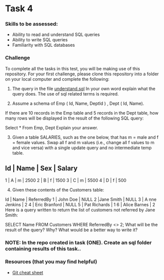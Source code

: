 
# Task 4

### Skills to be assessed:

- Ability to read and understand SQL queries
- Ability to write SQL queries
- Familiarity with SQL databases


### Challenge
To complete all the tasks in this test, you will be making use of this repository. For your first challenge, please clone this repository into a folder on your local computer and complete the following:



1. The query in the file [understand.sql](/Task%401/understand.sql) In your own word explain what the query does. The use of sql related terms is required.

2. Assume a schema of Emp ( Id, Name, DeptId ) , Dept ( Id, Name).

If there are 10 records in the Emp table and 5 records in the Dept table, how many rows will be displayed in the result of the following SQL query:

Select * From Emp, Dept
Explain your answer.

3. Given a table SALARIES, such as the one below, that has m = male and f = female values. Swap all f and m values (i.e., change all f values to m and vice versa) with a single update query and no intermediate temp table.

Id  | Name | Sex | Salary
-------------------------
1 |  A |  m  |  2500
2 |  B |  f  |  1500
3 |  C |  m  |  5500
4 |  D |  f  |  500

4. Given these contents of the Customers table:

Id |	Name	|	ReferredBy
1	| John Doe	|	NULL
2	|Jane Smith	|	NULL
3	| A nne Jenkins |		2
4 |	Eric Branford	 |	NULL
5 |	Pat Richards	 |	1
6	| Alice Barnes	|	2
Here is a query written to return the list of customers not referred by Jane Smith:

SELECT Name FROM Customers WHERE ReferredBy <> 2;
What will be the result of the query? Why? What would be a better way to write it?

### NOTE: In the repo created in task (ONE). Create an sql folder containing results of this task..

### Resources (that you may find helpful)
- [Git cheat sheet](https://www.git-tower.com/blog/git-cheat-sheet/)
